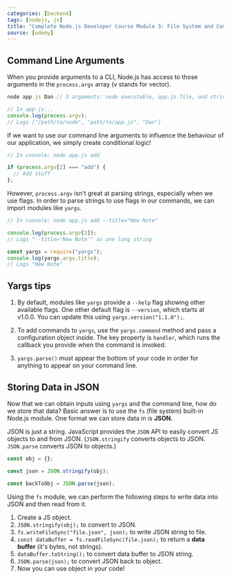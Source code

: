 ```yaml
---
categories: [backend]
tags: [nodejs, js]
title: "Complete Node.js Developer Course Module 3: File System and Command Line Args"
source: [udemy]
---
```


## Command Line Arguments

When you provide arguments to a CLI, Node.js has access to those arguments in the `process.argv` array (v stands for vector).

```js
node app.js Dan // 3 arguments: node executable, app.js file, and string "Dan"

// In app.js...
console.log(process.argv);
// Logs ["/path/to/node", "path/to/app.js", "Dan"]
```

If we want to use our command line arguments to influence the behaviour of our application, we simply create conditional logic!

```js
// In console: node app.js add

if (process.argv[2] === "add") {
  // Add stuff
};
```

However, `process.argv` isn't great at parsing strings, especially when we use flags. In order to parse strings to use flags in our commands, we can import modules like `yargs`.

```js
// In console: node app.js add --title="New Note"

console.log(process.argv[3]);
// Logs "--title='New Note'" as one long string

const yargs = require("yargs");
console.log(yargs.argv.title);
// Logs "New Note"
```

## Yargs tips

1. By default, modules like `yargs` provide a `--help` flag showing other available flags. One other default flag is `--version`, which starts at v1.0.0. You can update this using `yargs.version("1.1.0");`.

2. To add commands to `yargs`, use the `yargs.command` method and pass a configuration object inside. The key property is `handler`, which runs the callback you provide when the command is invoked.

3. `yargs.parse()` must appear the bottom of your code in order for anything to appear on your command line.

## Storing Data in JSON

Now that we can obtain inputs using `yargs` and the command line, how do we store that data? Basic answer is to use the `fs` (file system) built-in Node.js module. One format we can store data in is **JSON**.

JSON is just a string. JavaScript provides the `JSON` API to easily convert JS objects to and from JSON. (`JSON.stringify` converts objects to JSON. `JSON.parse` converts JSON to objects.)

```js
const obj = {};

const json = JSON.stringify(obj);

const backToObj = JSON.parse(json);
```

Using the `fs` module, we can perform the following steps to write data into JSON and then read from it.

1. Create a JS object.
2. `JSON.stringify(obj);` to convert to JSON.
3. `fs.writeFileSync("file.json", json);` to write JSON string to file.
4. `const dataBuffer = fs.readFileSync(file.json);` to return a **data buffer** (it's bytes, not strings).
5. `dataBuffer.toString();` to convert data buffer to JSON string.
6. `JSON.parse(json);` to convert JSON back to object.
7. Now you can use object in your code!